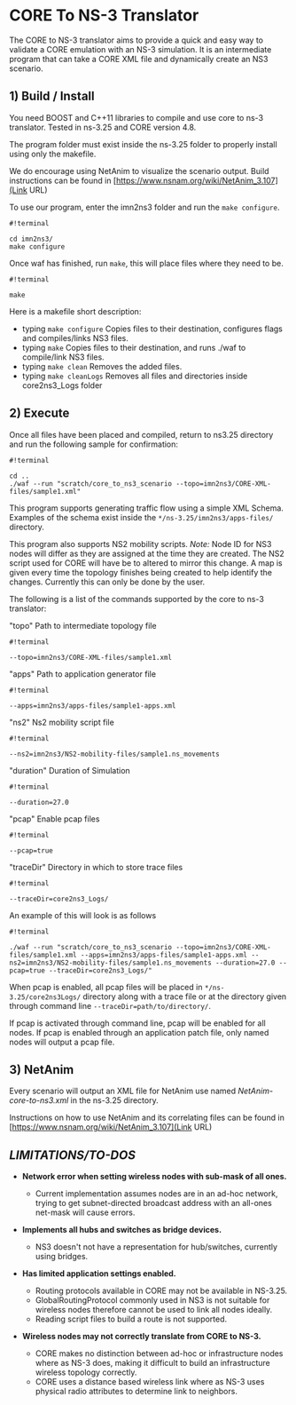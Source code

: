 # CORE To NS-3 Translator #
The CORE to NS-3 translator aims to provide a quick and easy way to validate a CORE emulation with an NS-3 simulation. 
It is an intermediate program that can take a CORE XML file and dynamically create an NS3 scenario.

## 1) Build / Install ##

You need BOOST and C++11 libraries to compile and use core to ns-3 translator.
Tested in ns-3.25 and CORE version 4.8.

The program folder must exist inside the ns-3.25 folder to properly install using only the makefile.

We do encourage using NetAnim to visualize the scenario output. Build instructions can be found in
[https://www.nsnam.org/wiki/NetAnim_3.107](Link URL)

To use our program, enter the imn2ns3 folder and run the `make configure`.

```
#!terminal

cd imn2ns3/
make configure
```


Once waf has finished, run `make`, this will place files where they need to be.
```
#!terminal

make
```

Here is a makefile short description:
 
* typing `make configure` Copies files to their destination, configures flags and compiles/links NS3 files.
* typing `make`           Copies files to their destination, and runs ./waf to compile/link NS3 files.
* typing `make clean`     Removes <some of> the added files.
* typing `make cleanLogs` Removes all files and directories inside core2ns3_Logs folder

## 2) Execute ##

Once all files have been placed and compiled, return to ns3.25 directory and run
the following sample for confirmation:

```
#!terminal

cd ..
./waf --run "scratch/core_to_ns3_scenario --topo=imn2ns3/CORE-XML-files/sample1.xml"
```

This program supports generating traffic flow using a simple XML Schema.
Examples of the schema exist inside the `*/ns-3.25/imn2ns3/apps-files/` directory.

This program also supports NS2 mobility scripts.
*Note:* Node ID for NS3 nodes will differ as they are assigned at the time  they are
created. The NS2 script used for CORE will have be to altered to mirror this change.
A map is given every time the topology finishes being created to help identify the changes.
Currently this can only be done by the user.

The following is a list of the commands supported by the core to ns-3 translator:

"topo" Path to intermediate topology file

```
#!terminal

--topo=imn2ns3/CORE-XML-files/sample1.xml
```

"apps" Path to application generator file

```
#!terminal

--apps=imn2ns3/apps-files/sample1-apps.xml
```

"ns2" Ns2 mobility script file

```
#!terminal

--ns2=imn2ns3/NS2-mobility-files/sample1.ns_movements
```

"duration" Duration of Simulation

```
#!terminal

--duration=27.0
```

"pcap" Enable pcap files

```
#!terminal

--pcap=true
```

"traceDir" Directory in which to store trace files

```
#!terminal

--traceDir=core2ns3_Logs/
```


An example of this will look is as follows
```
#!terminal

./waf --run "scratch/core_to_ns3_scenario --topo=imn2ns3/CORE-XML-files/sample1.xml --apps=imn2ns3/apps-files/sample1-apps.xml --ns2=imn2ns3/NS2-mobility-files/sample1.ns_movements --duration=27.0 --pcap=true --traceDir=core2ns3_Logs/"
```

When pcap is enabled, all pcap files will be placed in `*/ns-3.25/core2ns3Logs/` directory along with a trace file 
or at the directory given through command line `--traceDir=path/to/directory/`.

If pcap is activated through command line, pcap will be enabled for all nodes.
If pcap is enabled through an application patch file, only named nodes will output a pcap file.

## 3) NetAnim ##

Every scenario will output an XML file for NetAnim use named *NetAnim-core-to-ns3.xml* in the ns-3.25 directory.

Instructions on how to use NetAnim and its correlating files can be found in 
[https://www.nsnam.org/wiki/NetAnim_3.107](Link URL)

## ***LIMITATIONS/TO-DOS*** ##

* **Network error when setting wireless nodes with sub-mask of all ones.**
    - Current implementation assumes nodes are in an ad-hoc network, trying to
      get subnet-directed broadcast address with an all-ones net-mask will
      cause errors.

* **Implements all hubs and switches as bridge devices.**
    - NS3 doesn't not have a representation for hub/switches, currently
      using bridges.

* **Has limited application settings enabled.**
    - Routing protocols available in CORE may not be available in NS-3.25.
    - GlobalRoutingProtocol commonly used in NS3 is not suitable for wireless
      nodes therefore cannot be used to link all nodes ideally.
    - Reading script files to build a route is not supported.

* **Wireless nodes may not correctly translate from CORE to NS-3.**
    - CORE makes no distinction between ad-hoc or infrastructure nodes where as
      NS-3 does, making it difficult to build an infrastructure wireless topology correctly.
    - CORE uses a distance based wireless link where as NS-3 uses physical radio attributes 
      to determine link to neighbors.